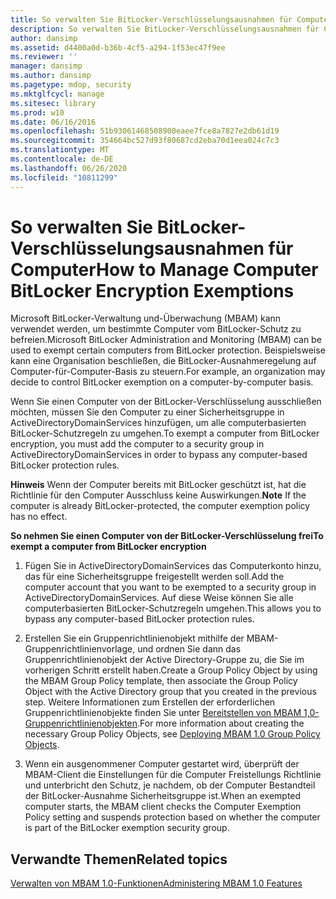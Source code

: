 ```yaml
---
title: So verwalten Sie BitLocker-Verschlüsselungsausnahmen für Computer
description: So verwalten Sie BitLocker-Verschlüsselungsausnahmen für Computer
author: dansimp
ms.assetid: d4400a0d-b36b-4cf5-a294-1f53ec47f9ee
ms.reviewer: ''
manager: dansimp
ms.author: dansimp
ms.pagetype: mdop, security
ms.mktglfcycl: manage
ms.sitesec: library
ms.prod: w10
ms.date: 06/16/2016
ms.openlocfilehash: 51b93061468508900eaee7fce8a7827e2db61d19
ms.sourcegitcommit: 354664bc527d93f80687cd2eba70d1eea024c7c3
ms.translationtype: MT
ms.contentlocale: de-DE
ms.lasthandoff: 06/26/2020
ms.locfileid: "10811299"
---
```

# <span data-ttu-id="d1120-103">So verwalten Sie BitLocker-Verschlüsselungsausnahmen für Computer</span><span class="sxs-lookup"><span data-stu-id="d1120-103">How to Manage Computer BitLocker Encryption Exemptions</span></span>


<span data-ttu-id="d1120-104">Microsoft BitLocker-Verwaltung und-Überwachung (MBAM) kann verwendet werden, um bestimmte Computer vom BitLocker-Schutz zu befreien.</span><span class="sxs-lookup"><span data-stu-id="d1120-104">Microsoft BitLocker Administration and Monitoring (MBAM) can be used to exempt certain computers from BitLocker protection.</span></span> <span data-ttu-id="d1120-105">Beispielsweise kann eine Organisation beschließen, die BitLocker-Ausnahmeregelung auf Computer-für-Computer-Basis zu steuern.</span><span class="sxs-lookup"><span data-stu-id="d1120-105">For example, an organization may decide to control BitLocker exemption on a computer-by-computer basis.</span></span>

<span data-ttu-id="d1120-106">Wenn Sie einen Computer von der BitLocker-Verschlüsselung ausschließen möchten, müssen Sie den Computer zu einer Sicherheitsgruppe in ActiveDirectoryDomainServices hinzufügen, um alle computerbasierten BitLocker-Schutzregeln zu umgehen.</span><span class="sxs-lookup"><span data-stu-id="d1120-106">To exempt a computer from BitLocker encryption, you must add the computer to a security group in ActiveDirectoryDomainServices in order to bypass any computer-based BitLocker protection rules.</span></span>

<span data-ttu-id="d1120-107">**Hinweis**  Wenn der Computer bereits mit BitLocker geschützt ist, hat die Richtlinie für den Computer Ausschluss keine Auswirkungen.</span><span class="sxs-lookup"><span data-stu-id="d1120-107">**Note** If the computer is already BitLocker-protected, the computer exemption policy has no effect.</span></span>

 

**<span data-ttu-id="d1120-108">So nehmen Sie einen Computer von der BitLocker-Verschlüsselung frei</span><span class="sxs-lookup"><span data-stu-id="d1120-108">To exempt a computer from BitLocker encryption</span></span>**

1.  <span data-ttu-id="d1120-109">Fügen Sie in ActiveDirectoryDomainServices das Computerkonto hinzu, das für eine Sicherheitsgruppe freigestellt werden soll.</span><span class="sxs-lookup"><span data-stu-id="d1120-109">Add the computer account that you want to be exempted to a security group in ActiveDirectoryDomainServices.</span></span> <span data-ttu-id="d1120-110">Auf diese Weise können Sie alle computerbasierten BitLocker-Schutzregeln umgehen.</span><span class="sxs-lookup"><span data-stu-id="d1120-110">This allows you to bypass any computer-based BitLocker protection rules.</span></span>

2.  <span data-ttu-id="d1120-111">Erstellen Sie ein Gruppenrichtlinienobjekt mithilfe der MBAM-Gruppenrichtlinienvorlage, und ordnen Sie dann das Gruppenrichtlinienobjekt der Active Directory-Gruppe zu, die Sie im vorherigen Schritt erstellt haben.</span><span class="sxs-lookup"><span data-stu-id="d1120-111">Create a Group Policy Object by using the MBAM Group Policy template, then associate the Group Policy Object with the Active Directory group that you created in the previous step.</span></span> <span data-ttu-id="d1120-112">Weitere Informationen zum Erstellen der erforderlichen Gruppenrichtlinienobjekte finden Sie unter [Bereitstellen von MBAM 1,0-Gruppenrichtlinienobjekten](deploying-mbam-10-group-policy-objects.md).</span><span class="sxs-lookup"><span data-stu-id="d1120-112">For more information about creating the necessary Group Policy Objects, see [Deploying MBAM 1.0 Group Policy Objects](deploying-mbam-10-group-policy-objects.md).</span></span>

3.  <span data-ttu-id="d1120-113">Wenn ein ausgenommener Computer gestartet wird, überprüft der MBAM-Client die Einstellungen für die Computer Freistellungs Richtlinie und unterbricht den Schutz, je nachdem, ob der Computer Bestandteil der BitLocker-Ausnahme Sicherheitsgruppe ist.</span><span class="sxs-lookup"><span data-stu-id="d1120-113">When an exempted computer starts, the MBAM client checks the Computer Exemption Policy setting and suspends protection based on whether the computer is part of the BitLocker exemption security group.</span></span>

## <span data-ttu-id="d1120-114">Verwandte Themen</span><span class="sxs-lookup"><span data-stu-id="d1120-114">Related topics</span></span>


[<span data-ttu-id="d1120-115">Verwalten von MBAM 1.0-Funktionen</span><span class="sxs-lookup"><span data-stu-id="d1120-115">Administering MBAM 1.0 Features</span></span>](administering-mbam-10-features.md)

 

 





